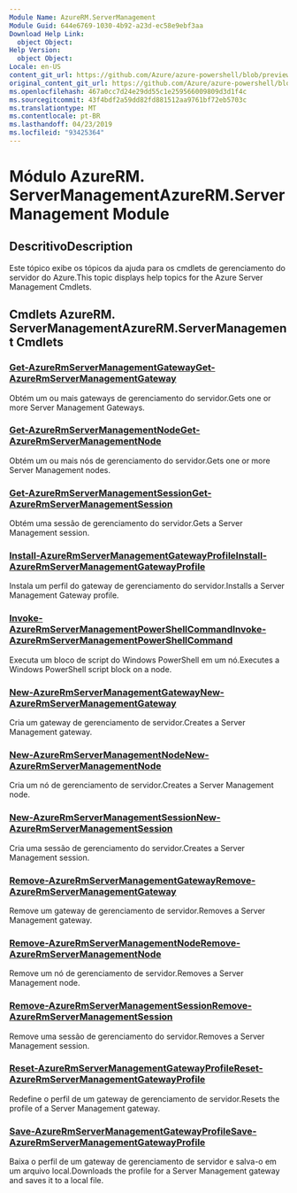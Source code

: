 ```yaml
---
Module Name: AzureRM.ServerManagement
Module Guid: 644e6769-1030-4b92-a23d-ec58e9ebf3aa
Download Help Link:
  object Object: 
Help Version:
  object Object: 
Locale: en-US
content_git_url: https://github.com/Azure/azure-powershell/blob/preview/src/ResourceManager/ServerManagement/Commands.ServerManagement/help/AzureRM.ServerManagement.md
original_content_git_url: https://github.com/Azure/azure-powershell/blob/preview/src/ResourceManager/ServerManagement/Commands.ServerManagement/help/AzureRM.ServerManagement.md
ms.openlocfilehash: 467a0cc7d24e29dd55c1e259566009809d3d1f4c
ms.sourcegitcommit: 43f4bdf2a59dd82fd881512aa9761bf72eb5703c
ms.translationtype: MT
ms.contentlocale: pt-BR
ms.lasthandoff: 04/23/2019
ms.locfileid: "93425364"
---
```

# <span data-ttu-id="6500b-101">Módulo AzureRM. ServerManagement</span><span class="sxs-lookup"><span data-stu-id="6500b-101">AzureRM.ServerManagement Module</span></span>
## <span data-ttu-id="6500b-102">Descritivo</span><span class="sxs-lookup"><span data-stu-id="6500b-102">Description</span></span>
<span data-ttu-id="6500b-103">Este tópico exibe os tópicos da ajuda para os cmdlets de gerenciamento do servidor do Azure.</span><span class="sxs-lookup"><span data-stu-id="6500b-103">This topic displays help topics for the Azure Server Management Cmdlets.</span></span>

## <span data-ttu-id="6500b-104">Cmdlets AzureRM. ServerManagement</span><span class="sxs-lookup"><span data-stu-id="6500b-104">AzureRM.ServerManagement Cmdlets</span></span>
### [<span data-ttu-id="6500b-105">Get-AzureRmServerManagementGateway</span><span class="sxs-lookup"><span data-stu-id="6500b-105">Get-AzureRmServerManagementGateway</span></span>](Get-AzureRmServerManagementGateway.md)
<span data-ttu-id="6500b-106">Obtém um ou mais gateways de gerenciamento do servidor.</span><span class="sxs-lookup"><span data-stu-id="6500b-106">Gets one or more Server Management Gateways.</span></span>

### [<span data-ttu-id="6500b-107">Get-AzureRmServerManagementNode</span><span class="sxs-lookup"><span data-stu-id="6500b-107">Get-AzureRmServerManagementNode</span></span>](Get-AzureRmServerManagementNode.md)
<span data-ttu-id="6500b-108">Obtém um ou mais nós de gerenciamento do servidor.</span><span class="sxs-lookup"><span data-stu-id="6500b-108">Gets one or more Server Management nodes.</span></span>

### [<span data-ttu-id="6500b-109">Get-AzureRmServerManagementSession</span><span class="sxs-lookup"><span data-stu-id="6500b-109">Get-AzureRmServerManagementSession</span></span>](Get-AzureRmServerManagementSession.md)
<span data-ttu-id="6500b-110">Obtém uma sessão de gerenciamento do servidor.</span><span class="sxs-lookup"><span data-stu-id="6500b-110">Gets a Server Management session.</span></span>

### [<span data-ttu-id="6500b-111">Install-AzureRmServerManagementGatewayProfile</span><span class="sxs-lookup"><span data-stu-id="6500b-111">Install-AzureRmServerManagementGatewayProfile</span></span>](Install-AzureRmServerManagementGatewayProfile.md)
<span data-ttu-id="6500b-112">Instala um perfil do gateway de gerenciamento do servidor.</span><span class="sxs-lookup"><span data-stu-id="6500b-112">Installs a Server Management Gateway profile.</span></span>

### [<span data-ttu-id="6500b-113">Invoke-AzureRmServerManagementPowerShellCommand</span><span class="sxs-lookup"><span data-stu-id="6500b-113">Invoke-AzureRmServerManagementPowerShellCommand</span></span>](Invoke-AzureRmServerManagementPowerShellCommand.md)
<span data-ttu-id="6500b-114">Executa um bloco de script do Windows PowerShell em um nó.</span><span class="sxs-lookup"><span data-stu-id="6500b-114">Executes a Windows PowerShell script block on a node.</span></span>

### [<span data-ttu-id="6500b-115">New-AzureRmServerManagementGateway</span><span class="sxs-lookup"><span data-stu-id="6500b-115">New-AzureRmServerManagementGateway</span></span>](New-AzureRmServerManagementGateway.md)
<span data-ttu-id="6500b-116">Cria um gateway de gerenciamento de servidor.</span><span class="sxs-lookup"><span data-stu-id="6500b-116">Creates a Server Management gateway.</span></span>

### [<span data-ttu-id="6500b-117">New-AzureRmServerManagementNode</span><span class="sxs-lookup"><span data-stu-id="6500b-117">New-AzureRmServerManagementNode</span></span>](New-AzureRmServerManagementNode.md)
<span data-ttu-id="6500b-118">Cria um nó de gerenciamento de servidor.</span><span class="sxs-lookup"><span data-stu-id="6500b-118">Creates a Server Management node.</span></span>

### [<span data-ttu-id="6500b-119">New-AzureRmServerManagementSession</span><span class="sxs-lookup"><span data-stu-id="6500b-119">New-AzureRmServerManagementSession</span></span>](New-AzureRmServerManagementSession.md)
<span data-ttu-id="6500b-120">Cria uma sessão de gerenciamento do servidor.</span><span class="sxs-lookup"><span data-stu-id="6500b-120">Creates a Server Management session.</span></span>

### [<span data-ttu-id="6500b-121">Remove-AzureRmServerManagementGateway</span><span class="sxs-lookup"><span data-stu-id="6500b-121">Remove-AzureRmServerManagementGateway</span></span>](Remove-AzureRmServerManagementGateway.md)
<span data-ttu-id="6500b-122">Remove um gateway de gerenciamento de servidor.</span><span class="sxs-lookup"><span data-stu-id="6500b-122">Removes a Server Management gateway.</span></span>

### [<span data-ttu-id="6500b-123">Remove-AzureRmServerManagementNode</span><span class="sxs-lookup"><span data-stu-id="6500b-123">Remove-AzureRmServerManagementNode</span></span>](Remove-AzureRmServerManagementNode.md)
<span data-ttu-id="6500b-124">Remove um nó de gerenciamento de servidor.</span><span class="sxs-lookup"><span data-stu-id="6500b-124">Removes a Server Management node.</span></span>

### [<span data-ttu-id="6500b-125">Remove-AzureRmServerManagementSession</span><span class="sxs-lookup"><span data-stu-id="6500b-125">Remove-AzureRmServerManagementSession</span></span>](Remove-AzureRmServerManagementSession.md)
<span data-ttu-id="6500b-126">Remove uma sessão de gerenciamento do servidor.</span><span class="sxs-lookup"><span data-stu-id="6500b-126">Removes a Server Management session.</span></span>

### [<span data-ttu-id="6500b-127">Reset-AzureRmServerManagementGatewayProfile</span><span class="sxs-lookup"><span data-stu-id="6500b-127">Reset-AzureRmServerManagementGatewayProfile</span></span>](Reset-AzureRmServerManagementGatewayProfile.md)
<span data-ttu-id="6500b-128">Redefine o perfil de um gateway de gerenciamento de servidor.</span><span class="sxs-lookup"><span data-stu-id="6500b-128">Resets the profile of a Server Management gateway.</span></span>

### [<span data-ttu-id="6500b-129">Save-AzureRmServerManagementGatewayProfile</span><span class="sxs-lookup"><span data-stu-id="6500b-129">Save-AzureRmServerManagementGatewayProfile</span></span>](Save-AzureRmServerManagementGatewayProfile.md)
<span data-ttu-id="6500b-130">Baixa o perfil de um gateway de gerenciamento de servidor e salva-o em um arquivo local.</span><span class="sxs-lookup"><span data-stu-id="6500b-130">Downloads the profile for a Server Management gateway and saves it to a local file.</span></span>

